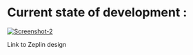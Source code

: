 # Current state of development :
<a href="https://ibb.co/sbtyqkb"><img src="https://i.ibb.co/hLCDVhL/Screenshot-2.png" alt="Screenshot-2" border="0"></a>

Link to Zeplin design 

